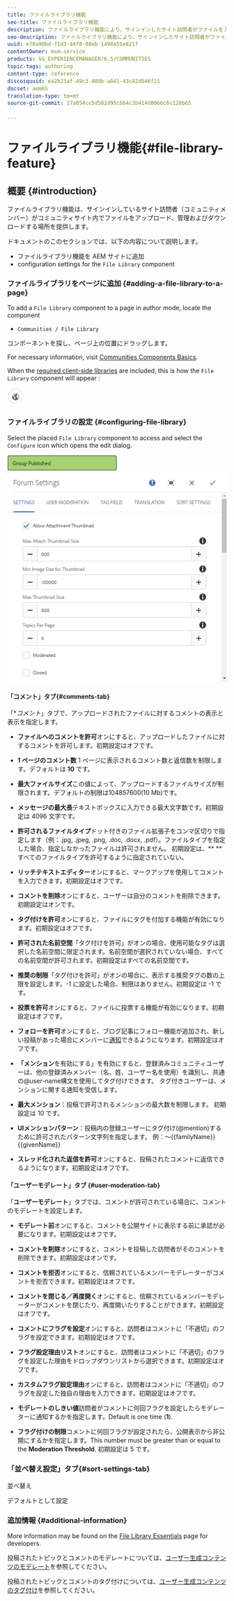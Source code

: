 ```yaml
---
title: ファイルライブラリ機能
seo-title: ファイルライブラリ機能
description: ファイルライブラリ機能により、サインインしたサイト訪問者がファイルをアップロード、管理、ダウンロードできるようになります
seo-description: ファイルライブラリ機能により、サインインしたサイト訪問者がファイルをアップロード、管理、ダウンロードできるようになります
uuid: e78a90bd-f1d3-44f8-98eb-1498a55e8217
contentOwner: msm-service
products: SG_EXPERIENCEMANAGER/6.5/COMMUNITIES
topic-tags: authoring
content-type: reference
discoiquuid: ea2b23af-49c3-409b-a041-43c42d846f21
docset: aem65
translation-type: tm+mt
source-git-commit: 27a054cc5d502d95c664c3b414d0066c6c120b65

---
```



# ファイルライブラリ機能{#file-library-feature}

## 概要 {#introduction}

ファイルライブラリ機能は、サインインしているサイト訪問者（コミュニティメンバー）がコミュニティサイト内でファイルをアップロード、管理およびダウンロードする場所を提供します。

ドキュメントのこのセクションでは、以下の内容について説明します。

* ファイルライブラリ機能を AEM サイトに追加
* configuration settings for the `File Library` component

### ファイルライブラリをページに追加 {#adding-a-file-library-to-a-page}

To add a `File Library` component to a page in author mode, locate the component

* `Communities / File Library`

コンポーネントを探し、ページ上の位置にドラッグします。

For necessary information, visit [Communities Components Basics](/help/communities/basics.md).

When the [required client-side libraries](/help/communities/essentials-file-library.md#essentials-for-client-side) are included, this is how the `File Library` component will appear :

![chlimage_1-145](assets/chlimage_1-145.png)

### ファイルライブラリの設定 {#configuring-file-library}

Select the placed `File Library` component to access and select the `Configure` icon which opens the edit dialog.

![chlimage_1-146](assets/chlimage_1-146.png) ![forum-config-1](assets/forum-config-1.png)

#### 「コメント」タブ{#comments-tab}

「**コメント*」タブで、アップロードされたファイルに対するコメントの表示と表示を指定します。

* **ファイルへのコメントを許可**&#x200B;オンにすると、アップロードしたファイルに対するコメントを許可します。初期設定はオフです。

* **1 ページのコメント数** 1 ページに表示されるコメント数と返信数を制限します。デフォルトは **10** です。

* **最大ファイルサイズ**&#x200B;この値によって、アップロードするファイルサイズが制限されます。デフォルトの制限は104857600(10 Mb)です。

* **メッセージの最大長**&#x200B;テキストボックスに入力できる最大文字数です。初期設定は 4096 文字です。

* **許可されるファイルタイプ**&#x200B;ドット付きのファイル拡張子をコンマ区切りで指定します（例：.jpg, .jpeg, .png, .doc, .docx, .pdf）。ファイルタイプを指定した場合、指定しなかったファイルは許可されません。 初期設定は、** **すべてのファイルタイプを許可するように指定されていない。

* **リッチテキストエディター**&#x200B;オンにすると、マークアップを使用してコメントを入力できます。初期設定はオフです。

* **コメントを削除**&#x200B;オンにすると、ユーザーは自分のコメントを削除できます。初期設定はオンです。

* **タグ付けを許可**&#x200B;オンにすると、ファイルにタグを付加する機能が有効になります。初期設定はオフです。

* **許可された名前空間**「タグ付けを許可」がオンの場合、使用可能なタグは選択した名前空間に限定されます。名前空間が選択されていない場合、すべての名前空間が許可されます。初期設定はすべての名前空間です。

* **推奨の制限**「タグ付けを許可」がオンの場合に、表示する推奨タグの数の上限を設定します。-1 に設定した場合、制限はありません。初期設定は -1 です。

* **投票を許可**&#x200B;オンにすると、ファイルに投票する機能が有効になります。初期設定はオフです。

* **フォローを許可**&#x200B;オンにすると、ブログ記事にフォロー機能が追加され、新しい投稿があった場合にメンバーに[通知](/help/communities/notifications.md)できるようになります。初期設定はオフです。

* **「メンション**&#x200B;を有効にする」を有効にすると、登録済みコミュニティユーザーは、他の登録済みメンバー（名、姓、ユーザー名を使用）を識別し、共通の@user-name構文を使用してタグ付けできます。 タグ付きユーザーは、メンションに関する通知を受信します。

* **最大メンション**：投稿で許可されるメンションの最大数を制限します。 初期設定は 10 です。

* **UIメンションパターン**：投稿内の登録ユーザーにタグ付け(@mention)するために許可されたパターン文字列を指定します。 例：～{{familyName}}{{givenName}}

* **スレッド化された返信を許可**&#x200B;オンにすると、投稿されたコメントに返信できるようになります。初期設定はオフです。

#### 「ユーザーモデレート」タブ {#user-moderation-tab}

「**ユーザーモデレート**」タブでは、コメントが許可されている場合に、コメントのモデレートを設定します。

* **モデレート前**&#x200B;オンにすると、コメントを公開サイトに表示する前に承認が必要になります。初期設定はオフです。

* **コメントを削除**&#x200B;オンにすると、コメントを投稿した訪問者がそのコメントを削除できます。初期設定はオンです。

* **コメントを拒否**&#x200B;オンにすると、信頼されているメンバーモデレーターがコメントを拒否できます。初期設定はオフです。

* **コメントを閉じる／再度開く**&#x200B;オンにすると、信頼されているメンバーモデレーターがコメントを閉じたり、再度開いたりすることができます。初期設定はオフです。

* **コメントにフラグを設定**&#x200B;オンにすると、訪問者はコメントに「不適切」のフラグを設定できます。初期設定はオフです。

* **フラグ設定理由リスト**&#x200B;オンにすると、訪問者はコメントに「不適切」のフラグを設定した理由をドロップダウンリストから選択できます。初期設定はオフです。

* **カスタムフラグ設定理由**&#x200B;オンにすると、訪問者はコメントに「不適切」のフラグを設定した独自の理由を入力できます。初期設定はオフです。

* **モデレートのしきい値**&#x200B;訪問者がコメントに何回フラグを設定したらモデレーターに通知するかを指定します。Default is one time (**1**).

* **フラグ付けの制限**&#x200B;コメントに何回フラグが設定されたら、公開表示から非公開にするかを指定します。This number must be greater than or equal to the **Moderation Threshold**. 初期設定は 5 です。

### 「並べ替え設定」タブ{#sort-settings-tab}

並べ替え

デフォルトとして設定

### 追加情報 {#additional-information}

More information may be found on the [File Library Essentials](/help/communities/essentials-file-library.md) page for developers.

投稿されたトピックとコメントのモデレートについては、[ユーザー生成コンテンツのモデレート](/help/communities/moderate-ugc.md)を参照してください。

投稿されたトピックとコメントのタグ付けについては、[ユーザー生成コンテンツのタグ付け](/help/communities/tag-ugc.md)を参照してください。
